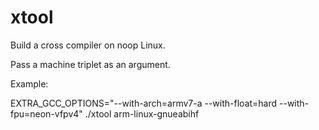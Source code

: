 # xtool
Build a cross compiler on noop Linux.

Pass a machine triplet as an argument.

Example:

EXTRA_GCC_OPTIONS="--with-arch=armv7-a --with-float=hard --with-fpu=neon-vfpv4" ./xtool arm-linux-gnueabihf
